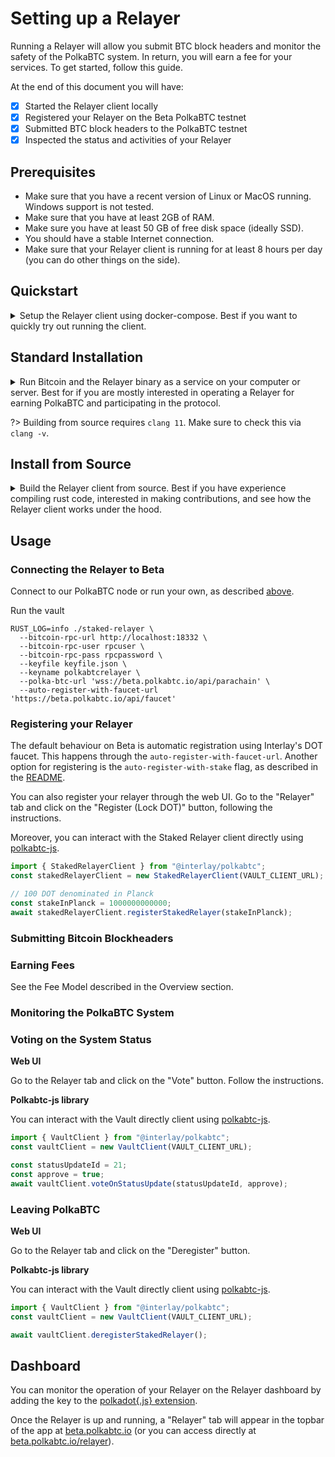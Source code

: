 # Setting up a Relayer

Running a Relayer will allow you submit BTC block headers and monitor the safety of the PolkaBTC system.
In return, you will earn a fee for your services.
To get started, follow this guide.

At the end of this document you will have:

- [x] Started the Relayer client locally
- [x] Registered your Relayer on the Beta PolkaBTC testnet
- [x] Submitted BTC block headers to the PolkaBTC testnet
- [x] Inspected the status and activities of your Relayer

## Prerequisites

- Make sure that you have a recent version of Linux or MacOS running. Windows support is not tested.
- Make sure that you have at least 2GB of RAM.
- Make sure you have at least 50 GB of free disk space (ideally SSD).
- You should have a stable Internet connection.
- Make sure that your Relayer client is running for at least 8 hours per day (you can do other things on the side).

## Quickstart

<details>
<summary>
Setup the Relayer client using docker-compose. Best if you want to quickly try out running the client.
</summary>

### 1. Download the docker-compose file to start the Relayer client and the Bitcoin node.

```
mkdir relayer && cd relayer
wget https://raw.githubusercontent.com/interlay/polkabtc-docs/master/scripts/staked-relayer/docker-compose.yml
```

### 2. Add your Polkadot account to use with your Relayer

Add a `keyfile.json` file into that folder that contains the mnemonic of the account you want to use for the relayer, e.g.:

```json
{
  "polkabtcrelayer": "mango inspire guess truly stone husband double exhaust reflect wood soldier steel"
}
```

!> DO NOT use the mnemonic above when running your relayer. This publicly available mnemonic can be used by anyone and represents the credentials of a Polkadot account. Any funds deposited at this address will in all likelihood be lost.

You may use [subkey](https://substrate.dev/docs/en/knowledgebase/integrate/subkey) to generate this automatically:

```shell
subkey generate --output-type json | jq '{"polkabtcrelayer": .secretPhrase}' > keyfile.json
```

### 3. Start the Relayer client

(Optional) If you already have a locally running Bitcoin testnet node, only start the vault client:

```shell
docker-compose up staked_relayer
```

?> You may need to edit the docker-compose to point `--bitcoin-rpc-url` to `http://localhost:18332`.

You can run the entire Relayer client and the Bitcoin node with the following command:

```shell
docker-compose up
```

</details>

## Standard Installation

<details>
<summary>
Run Bitcoin and the Relayer binary as a service on your computer or server. Best for if you are mostly interested in operating a Relayer for earning PolkaBTC and participating in the protocol.
</summary>

!> This method is currently only supported for Linux.

### 1. Install a local Bitcoin node

Download and install the Bitcoin Core full-node: [https://bitcoin.org/en/full-node](https://bitcoin.org/en/full-node#what-is-a-full-node)

### 2. Start the Bitcoin testnet node

?> Synchronizing the BTC testnet takes about 30 GB of storage and takes a couple of hours depending on your internet connection.

The Relayer requires a Bitcoin node with only part of the data. You can start Bitcoin with the following [optimizations](https://bitcoin.org/en/full-node#what-is-a-full-node):

```shell
bitcoind -testnet -server -maxuploadtarget=200 -blocksonly -rpcuser=rpcuser -rpcpassword=rpcpassword
```

### 3. Install the Relayer client

Create a folder for your relayer and enter it:

```shell
mkdir relayer && cd relayer
```

?> _TODO_ Add the link to the binary
Download the relayer binary:

```shell
wget https://github.com/interlay/polkabtc-clients/releases/download/0.6.1/staked-relayer
```

Make the binary executable:

```shell
chmod +x staked-relayer
```

### 4. Add your Polkadot account to use with your Relayer

Add a `keyfile.json` file into that folder that contains the mnemonic of the account you want to use for the relayer, e.g.:

```json
{
  "polkabtcrelayer": "mango inspire guess truly stone husband double exhaust reflect wood soldier steel"
}
```

!> DO NOT use the mnemonic above when running your relayer. This publicly available mnemonic can be used by anyone and represents the credentials of a Polkadot account. Any funds deposited at this address will in all likelihood be lost.

You may use [subkey](https://substrate.dev/docs/en/knowledgebase/integrate/subkey) to generate this automatically:

```shell
subkey generate --output-type json | jq '{"polkabtcrelayer": .secretPhrase}' > keyfile.json
```

### 5.A. Start the Relayer client as a systemd service

?> Some of the most common Linux systems support this approach (see [systemd](https://en.wikipedia.org/wiki/Systemd)).

```shell
wget https://raw.githubusercontent.com/interlay/polkabtc-docs/master/scripts/staked-relayer/setup && wget https://raw.githubusercontent.com/interlay/polkabtc-docs/master/scripts/staked-relayer/polkabtc-relayer.service
chmod +x ./setup && sudo ./setup
systemctl daemon-reload
systemctl start polkabtc-relayer.service
```

You can then check the status of your service by running:

```shell
systemctl status polkabtc-relayer.service
```

Or by streaming the logs to the `relayer.log` file in the current directory:

```shell
journalctl --follow _SYSTEMD_UNIT=polkabtc-relayer.service &> relayer.log
```

To stop the service, run:

```shell
systemctl stop polkabtc-relayer.service
```

### 5.B. OPTIONAL: Start the Relayer client directly

To start the client, you can connect to our parachain full node:

```shell
RUST_LOG=info ./staked-relayer \
  --bitcoin-rpc-url http://localhost:18332 \
  --bitcoin-rpc-user rpcuser \
  --bitcoin-rpc-pass rpcpassword \
  --keyfile keyfile.json \
  --keyname polkabtcrelayer \
  --polka-btc-url 'wss://beta.polkabtc.io/api/parachain' \
  --auto-register-with-faucet-url 'https://beta.polkabtc.io/api/faucet'
```

</details>

?> Building from source requires `clang 11`. Make sure to check this via `clang -v`.

## Install from Source

<details>
<summary>
Build the Relayer client from source. Best if you have experience compiling rust code, interested in making contributions, and see how the Relayer client works under the hood.
</summary>

### 1. Install Rust

```shell
curl https://sh.rustup.rs -sSf | sh
rustup toolchain install nightly-2021-01-25
rustup default nightly-2021-01-25
```

### 2. Install a local Bitcoin node

Download and install the Bitcoin Core full-node: [https://bitcoin.org/en/full-node](https://bitcoin.org/en/full-node#what-is-a-full-node)

### 3. Start the Bitcoin testnet node

?> Synchronizing the BTC testnet takes about 30 GB of storage and takes a couple of hours depending on your internet connection.

The Relayer requires a Bitcoin node with only part of the data. You can start Bitcoin with the following [optimizations](https://bitcoin.org/en/full-node#what-is-a-full-node):

```shell
bitcoind -testnet -server -maxuploadtarget=200 -blocksonly -rpcuser=rpcuser -rpcpassword=rpcpassword
```

### 4. Build the Relayer client

?> This step will take about 45 minutes depending on your CPU.

Clone the Relayer code, checkout release `0.6.1`, and build the client:

```shell
git clone git@github.com:interlay/polkabtc-clients.git
cd polkabtc-clients
git checkout 0.6.1
cargo build -p staked-relayer
```

### 5. Add your Polkadot account to use with your Relayer

Add a `keyfile.json` file into that folder that contains the mnemonic of the account you want to use for the relayer, e.g.:

```json
{
  "polkabtcrelayer": "mango inspire guess truly stone husband double exhaust reflect wood soldier steel"
}
```

!> The mnemonic shown above is for display purposes only. DO NOT share or reuse menumonics.

You may use [subkey](https://substrate.dev/docs/en/knowledgebase/integrate/subkey) to generate this automatically:

```shell
subkey generate --output-type json | jq '{"polkabtcrelayer": .secretPhrase}' > keyfile.json
```

### 6. Start the Relayer client

To start the client, you can connect to our parachain full node:

```shell
RUST_LOG=info cargo run -p staked-relayer -- \
  --bitcoin-rpc-url http://localhost:18332 \
  --bitcoin-rpc-user rpcuser \
  --bitcoin-rpc-pass rpcpassword \
  --keyfile keyfile.json \
  --keyname polkabtcrelayer \
  --polka-btc-url 'wss://beta.polkabtc.io/api/parachain' \
  --auto-register-with-faucet-url 'https://beta.polkabtc.io/api/faucet'
```

### For a local development setup, check the README

Go to the Relayer client [README](https://github.com/interlay/polkabtc-clients/tree/master/staked-relayer).

</details>

## Usage

### Connecting the Relayer to Beta

Connect to our PolkaBTC node or run your own, as described [above](#_5-optional-run-your-own-polkabtc-node).

Run the vault

```shell
RUST_LOG=info ./staked-relayer \
  --bitcoin-rpc-url http://localhost:18332 \
  --bitcoin-rpc-user rpcuser \
  --bitcoin-rpc-pass rpcpassword \
  --keyfile keyfile.json \
  --keyname polkabtcrelayer \
  --polka-btc-url 'wss://beta.polkabtc.io/api/parachain' \
  --auto-register-with-faucet-url 'https://beta.polkabtc.io/api/faucet'
```

### Registering your Relayer

The default behaviour on Beta is automatic registration using Interlay's DOT faucet. This happens through the `auto-register-with-faucet-url`. Another option for registering is the `auto-register-with-stake` flag, as described in the [README](https://github.com/interlay/polkabtc-clients/tree/master/vault).

You can also register your relayer through the web UI. Go to the "Relayer" tab and click on the "Register (Lock DOT)" button, following the instructions.

Moreover, you can interact with the Staked Relayer client directly using [polkabtc-js](https://github.com/interlay/polkabtc-js).

```js
import { StakedRelayerClient } from "@interlay/polkabtc";
const stakedRelayerClient = new StakedRelayerClient(VAULT_CLIENT_URL);

// 100 DOT denominated in Planck
const stakeInPlanck = 1000000000000;
await stakedRelayerClient.registerStakedRelayer(stakeInPlanck);
```

### Submitting Bitcoin Blockheaders

### Earning Fees

See the Fee Model described in the Overview section.

### Monitoring the PolkaBTC System

### Voting on the System Status

**Web UI**

Go to the Relayer tab and click on the "Vote" button. Follow the instructions.

**Polkabtc-js library**

You can interact with the Vault directly client using [polkabtc-js](https://github.com/interlay/polkabtc-js).

```js
import { VaultClient } from "@interlay/polkabtc";
const vaultClient = new VaultClient(VAULT_CLIENT_URL);

const statusUpdateId = 21;
const approve = true;
await vaultClient.voteOnStatusUpdate(statusUpdateId, approve);
```

### Leaving PolkaBTC

**Web UI**

Go to the Relayer tab and click on the "Deregister" button.

**Polkabtc-js library**

You can interact with the Vault directly client using [polkabtc-js](https://github.com/interlay/polkabtc-js).

```js
import { VaultClient } from "@interlay/polkabtc";
const vaultClient = new VaultClient(VAULT_CLIENT_URL);

await vaultClient.deregisterStakedRelayer();
```

<!--
## Advanced

### Key Management

### Running the Relayer as a Service

### Restarting the Relayer

### Making Changes to the Relayer

-->

## Dashboard

You can monitor the operation of your Relayer on the Relayer dashboard by adding the key to the [polkadot{.js} extension](https://polkadot.js.org/extension/).

Once the Relayer is up and running, a "Relayer" tab will appear in the topbar of the app at [beta.polkabtc.io](https://beta.polkabtc.io/) (or you can access directly at [beta.polkabtc.io/relayer](https://beta.polkabtc.io/relayer)).
